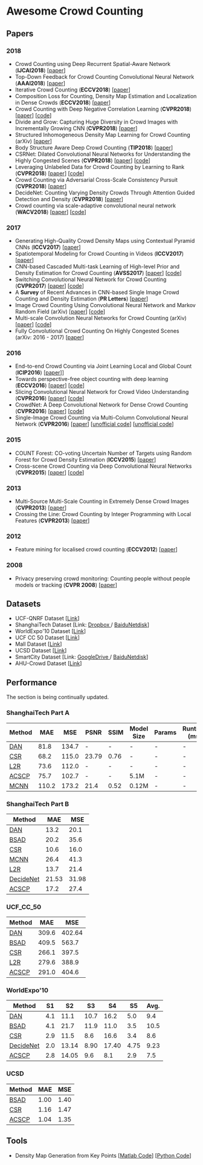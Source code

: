 # Awesome Crowd Counting

## Papers

### 2018
- <a name="todo"></a> Crowd Counting using Deep Recurrent Spatial-Aware Network (**IJCAI2018**) [[paper](https://arxiv.org/abs/1807.00601)]
- <a name="todo"></a> Top-Down Feedback for Crowd Counting Convolutional Neural Network (**AAAI2018**) [[paper](https://arxiv.org/abs/1807.08881)]
- <a name="todo"></a> Iterative Crowd Counting (**ECCV2018**) [[paper](https://arxiv.org/abs/1807.09959)]
- <a name="todo"></a> Composition Loss for Counting, Density Map Estimation and Localization in Dense Crowds (**ECCV2018**) [[paper](https://arxiv.org/abs/1808.01050)]
- <a name="NCL"></a> Crowd Counting with Deep Negative Correlation Learning (**CVPR2018**) [[paper](http://openaccess.thecvf.com/content_cvpr_2018/papers/Shi_Crowd_Counting_With_CVPR_2018_paper.pdf)] [[code](https://github.com/shizenglin/Deep-NCL)]
- <a name="IG-CNN"></a> Divide and Grow: Capturing Huge Diversity in Crowd Images with
Incrementally Growing CNN (**CVPR2018**) [[paper](http://openaccess.thecvf.com/content_cvpr_2018/papers/Sam_Divide_and_Grow_CVPR_2018_paper.pdf)]
- <a name="DAN"></a> Structured Inhomogeneous Density Map Learning for Crowd Counting (arXiv) [[paper](https://arxiv.org/pdf/1801.06642.pdf)]
- <a name="BSAD"></a> Body Structure Aware Deep Crowd Counting (**TIP2018**) [[paper](http://mac.xmu.edu.cn/rrji/papers/IP%202018-Body.pdf)] 
- <a name="CSR"></a> CSRNet: Dilated Convolutional Neural Networks for Understanding the Highly Congested Scenes (**CVPR2018**) [[paper](https://arxiv.org/abs/1802.10062)] [[code](https://github.com/leeyeehoo/CSRNet)]
- <a name="L2R"></a> Leveraging Unlabeled Data for Crowd Counting by Learning to Rank (**CVPR2018**) [[paper](https://arxiv.org/abs/1803.03095)] [[code](https://github.com/xialeiliu/CrowdCountingCVPR18)] 
- <a name="ACSCP"></a> Crowd Counting via Adversarial Cross-Scale Consistency Pursuit  (**CVPR2018**) [[paper](http://openaccess.thecvf.com/content_cvpr_2018/papers/Shen_Crowd_Counting_via_CVPR_2018_paper.pdf)]
- <a name="DecideNet"></a> DecideNet: Counting Varying Density Crowds Through Attention Guided Detection and Density (**CVPR2018**) [[paper](https://arxiv.org/abs/1712.06679)]
- <a name="SaCNN"></a> Crowd counting via scale-adaptive convolutional neural network (**WACV2018**) [[paper](https://arxiv.org/abs/1711.04433)] [[code](https://github.com/miao0913/SaCNN-CrowdCounting-Tencent_Youtu)]

### 2017
- Generating High-Quality Crowd Density Maps using Contextual Pyramid CNNs (**ICCV2017**) [[paper](https://arxiv.org/abs/1708.00953)]
- Spatiotemporal Modeling for Crowd Counting in Videos (**ICCV2017**) [[paper](http://openaccess.thecvf.com/content_ICCV_2017/papers/Xiong_Spatiotemporal_Modeling_for_ICCV_2017_paper.pdf)]
- CNN-based Cascaded Multi-task Learning of High-level Prior and Density Estimation for Crowd Counting (**AVSS2017**) [[paper](https://arxiv.org/abs/1707.09605)] [[code](https://github.com/svishwa/crowdcount-cascaded-mtl)]
- Switching Convolutional Neural Network for Crowd Counting (**CVPR2017**) [[paper](https://arxiv.org/abs/1708.00199)] [[code](https://github.com/val-iisc/crowd-counting-scnn)]
- A **Survey** of Recent Advances in CNN-based Single Image Crowd Counting and Density
Estimation (**PR Letters**) [[paper](https://arxiv.org/abs/1707.01202)]
- Image Crowd Counting Using Convolutional Neural Network and Markov Random Field (arXiv) [[paper](https://arxiv.org/abs/1706.03686)] [[code](https://github.com/hankong/crowd-counting)]
- Multi-scale Convolution Neural Networks for Crowd Counting (arXiv) [[paper](https://arxiv.org/abs/1702.02359)] [[code](https://github.com/Ling-Bao/mscnn)]
- Fully Convolutional Crowd Counting On Highly Congested Scenes (arXiv: 2016 - 2017) [[paper](https://arxiv.org/pdf/1612.00220)]

### 2016 

- End-to-end Crowd Counting via Joint Learning Local and Global Count (**ICIP2016**) [[paper](https://ieeexplore.ieee.org/document/7532551/)]]
- Towards perspective-free object counting with deep learning  (**ECCV2016**) [[paper](http://agamenon.tsc.uah.es/Investigacion/gram/publications/eccv2016-onoro.pdf)] [[code](https://github.com/gramuah/ccnn)]
- Slicing Convolutional Neural Network for Crowd Video Understanding (**CVPR2016**) [[paper](https://www.cv-foundation.org/openaccess/content_cvpr_2016/papers/Shao_Slicing_Convolutional_Neural_CVPR_2016_paper.pdf)] [[code](https://github.com/amandajshao/Slicing-CNN)]
- CrowdNet: A Deep Convolutional Network for Dense Crowd Counting (**CVPR2016**) [[paper](https://arxiv.org/abs/1608.06197)] [[code](https://github.com/davideverona/deep-crowd-counting_crowdnet)]
- <a name="MCNN"></a> Single-Image Crowd Counting via Multi-Column Convolutional Neural Network (**CVPR2016**) [[paper](https://pdfs.semanticscholar.org/7ca4/bcfb186958bafb1bb9512c40a9c54721c9fc.pdf)] [[unofficial code](https://github.com/svishwa/crowdcount-mcnn)] [[unofficial code](https://github.com/aditya-vora/crowd_counting_tensorflow)]

### 2015

- COUNT Forest: CO-voting Uncertain Number of Targets using Random Forest
for Crowd Density Estimation (**ICCV2015**) [[paper](http://openaccess.thecvf.com/content_iccv_2015/papers/Pham_COUNT_Forest_CO-Voting_ICCV_2015_paper.pdf)]
- Cross-scene Crowd Counting via Deep Convolutional Neural Networks (**CVPR2015**) [[paper](https://www.ee.cuhk.edu.hk/~xgwang/papers/zhangLWYcvpr15.pdf)] [[code](https://github.com/wk910930/crowd_density_segmentation)]

### 2013

- Multi-Source Multi-Scale Counting in Extremely Dense Crowd Images (**CVPR2013**) [[paper](http://openaccess.thecvf.com/content_cvpr_2013/papers/Idrees_Multi-source_Multi-scale_Counting_2013_CVPR_paper.pdf)]
- Crossing the Line: Crowd Counting by Integer Programming with Local Features (**CVPR2013**) [[paper](http://openaccess.thecvf.com/content_cvpr_2013/papers/Ma_Crossing_the_Line_2013_CVPR_paper.pdf)]

### 2012

- Feature mining for localised crowd counting (**ECCV2012**) [[paper](https://pdfs.semanticscholar.org/c5ec/65e36bccf8a64050d38598511f0352653d6f.pdf)]

### 2008
- Privacy preserving crowd monitoring: Counting people without people models or tracking (**CVPR 2008**) [[paper](http://visal.cs.cityu.edu.hk/static/pubs/conf/cvpr08-peoplecnt.pdf)]

## Datasets
- UCF-QNRF Dataset [[Link](http://crcv.ucf.edu/data/ucf-qnrf/)]
- ShanghaiTech Dataset [Link: [Dropbox ](https://www.dropbox.com/s/fipgjqxl7uj8hd5/ShanghaiTech.zip?dl=0)/ [BaiduNetdisk](https://pan.baidu.com/s/1nuAYslz)]
- WorldExpo'10 Dataset [[Link](http://www.ee.cuhk.edu.hk/~xgwang/expo.html)]
- UCF CC 50 Dataset [[Link](http://crcv.ucf.edu/data/crowd_counting.php)]
- Mall Dataset  [[Link](http://personal.ie.cuhk.edu.hk/~ccloy/downloads_mall_dataset.html)]
- UCSD Dataset [[Link](http://www.svcl.ucsd.edu/projects/peoplecnt/)]
- SmartCity Dataset [Link: [GoogleDrive ](https://drive.google.com/file/d/1xqflSQv9dZ0A93_lP34pSIfcpheT2Fi8/view?usp=sharing)/ [BaiduNetdisk](https://pan.baidu.com/s/1pMuGyNp)]
- AHU-Crowd Dataset [[Link](http://cs-chan.com/downloads_crowd_dataset.html)] 

## Performance
The section is being continually updated.

### ShanghaiTech Part A

| Method | MAE | MSE | PSNR | SSIM | Model Size | Params | Runtime (ms) | Pre-trained |
| --- | --- | --- | --- | --- | --- | --- | --- | --- |
| [DAN](#DAN) | 81.8 | 134.7 | - | - | - | - | - | - |
| [CSR](#CSR) | 68.2 | 115.0 | 23.79 | 0.76 | - | - | - | - |
| [L2R](#L2R) | 73.6 | 112.0 | - | - | - | - | - | - |
| [ACSCP](#ACSCP) | 75.7 | 102.7 | - | - | 5.1M | - | - | - |
| [MCNN](#MCNN) | 110.2 | 173.2 | 21.4 | 0.52 | 0.12M | - | - | - |


### ShanghaiTech Part B

| Method | MAE | MSE | 
| --- | --- | --- | 
| [DAN](#DAN) | 13.2 | 20.1 | 
| [BSAD](#BSAD) | 20.2 | 35.6 |
| [CSR](#CSR) | 10.6 | 16.0 |
| [MCNN](#MCNN) | 26.4 | 41.3 |
| [L2R](#L2R) | 13.7 | 21.4 | 
| [DecideNet](#DecideNet) | 21.53 | 31.98 | 
| [ACSCP](#ACSCP) | 17.2 | 27.4 | 

### UCF_CC_50
| Method | MAE | MSE | 
| --- | --- | --- | 
| [DAN](#DAN) | 309.6 | 402.64 | 
| [BSAD](#BSAD) | 409.5 | 563.7 | 
| [CSR](#CSR) | 266.1 | 397.5 |
| [L2R](#L2R) | 279.6 | 388.9 | 
| [ACSCP](#ACSCP) | 291.0 | 404.6 | 

### WorldExpo'10
| Method | S1 | S2 | S3 | S4 | S5 | Avg. |
| --- | --- | --- | --- | --- | --- | --- |
| [DAN](#DAN) | 4.1 | 11.1 | 10.7 | 16.2 | 5.0 | 9.4 |
| [BSAD](#BSAD) | 4.1 | 21.7 | 11.9 | 11.0 | 3.5 | 10.5 |
| [CSR](#CSR) | 2.9 | 11.5 | 8.6 | 16.6 | 3.4 | 8.6 |
| [DecideNet](#DecideNet) | 2.0 | 13.14 | 8.90 | 17.40 | 4.75 | 9.23 |
| [ACSCP](#ACSCP) | 2.8 | 14.05 | 9.6 | 8.1 | 2.9 | 7.5 |

### UCSD
| Method | MAE | MSE | 
| --- | --- | --- |
| [BSAD](#BSAD) | 1.00 | 1.40 | 
| [CSR](#CSR) | 1.16 | 1.47 |
| [ACSCP](#ACSCP) | 1.04 | 1.35 |

## Tools

- Density Map Generation from Key Points [[Matlab Code](https://github.com/aachenhang/crowdcount-mcnn/tree/master/data_preparation)] [[Python Code](https://github.com/leeyeehoo/CSRNet-pytorch/blob/master/make_dataset.ipynb)]


